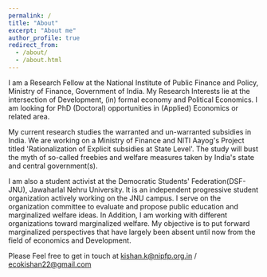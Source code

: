 ```yaml
---
permalink: /
title: "About"
excerpt: "About me"
author_profile: true
redirect_from: 
  - /about/
  - /about.html
---
```


I am a Research Fellow at the National Institute of Public Finance and Policy, Ministry of Finance, Government of India. My Research Interests lie at the intersection of Development, (in) formal economy and Political Economics. I am looking for PhD (Doctoral) opportunities in (Applied) Economics or related area.

My current research studies the warranted and un-warranted subsidies in India. We are working on a Ministry of Finance and NITI Aayog's Project titled 'Rationalization of Explicit subsidies at State Level'. The study will bust the myth of so-called freebies and welfare measures taken by India's state and central government(s).

I am also a student activist at the Democratic Students' Federation(DSF-JNU), Jawaharlal Nehru University. It is an independent progressive student organization actively working on the JNU campus. I serve on the organization committee to evaluate and propose public education and marginalized welfare ideas. In Addition, I am working with different organizations toward marginalized welfare. My objective is to put forward marginalized perspectives that have largely been absent until now from the field of economics and Development.

Please Feel free to get in touch at kishan.k@nipfp.org.in / ecokishan22@gmail.com

